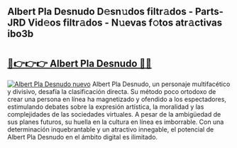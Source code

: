 ## Albert Pla Desnudo D𝚎sn𝚞dos filtr𝚊dos - Parts-JRD Vid𝚎os filtr𝚊dos - N𝚞evas f𝚘tos atr𝚊ctivas ibo3b

# <h2><a href="http://mb1wf5.tromn.icu/?c=Albert+Pla+Desnudo">🔗👉👉👉 Albert Pla Desnudo 🔗🔗</a></h2>

[![Albert Pla Desnudo nuevo](https://i.imgur.com/pEAQMta.gif)](http://mb1wf5.tromn.icu/?c=Albert+Pla+Desnudo)
Albert Pla Desnudo, un personaje multifacético y divisivo, desafía la clasificación directa. Su método poco ortodoxo de crear una persona en línea ha magnetizado y ofendido a los espectadores, estimulando debates sobre la expresión artística, la moralidad y las complejidades de las sociedades virtuales. A pesar de la ambigüedad de sus planes futuros, su huella en la cultura en línea es imborrable. Con una determinación inquebrantable y un atractivo innegable, el potencial de Albert Pla Desnudo en el ámbito digital es ilimitado.
